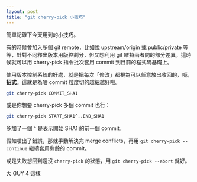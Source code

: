 ```yaml
---
layout: post
title: "git cherry-pick 小技巧"
---
```


簡單記錄下今天用到的小技巧。

有的時候會加入多個 git remote，比如說 upstream/origin 或 public/private 等等，針對不同釋出版本用版控劃分，但又想利用 git 維持兩者間的部分差異。這時候就可以用 cherry-pick 指令批次套用 commit 到目前的程式碼基礎上。

使用版本控制系統的好處，就是把每次「修改」都視為可以任意放出收回的，呃，**招式**。這就是為啥 commit 粒度切的越細越好啦。

```bash
git cherry-pick COMMIT_SHA1
```

或是你想要 cherry-pick 多個 commit 也行：

```bash
git cherry-pick START_SHA1^..END_SHA1
```

多加了一個 `^` 是表示開始 SHA1 的前一個 commit。

假如噴出了錯誤，那就手動解決完 merge conflicts，再用 `git cherry-pick --continue` 繼續套用剩餘的 commit。

或是失敗想回到還沒 `cherry-pick` 的狀態，用 `git cherry-pick --abort` 就好。

大 GUY 4 這樣
